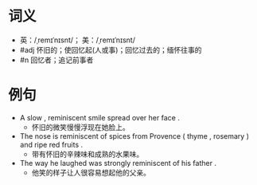 # 词义
- 英：/ˌremɪˈnɪsnt/； 美：/ˌremɪˈnɪsnt/
- #adj 怀旧的；使回忆起(人或事)；回忆过去的；缅怀往事的
- #n 回忆者；追记前事者
# 例句
- A slow , reminiscent smile spread over her face .
	- 怀旧的微笑慢慢浮现在她脸上。
- The nose is reminiscent of spices from Provence ( thyme , rosemary ) and ripe red fruits .
	- 带有怀旧的辛辣味和成熟的水果味。
- The way he laughed was strongly reminiscent of his father .
	- 他笑的样子让人很容易想起他的父亲。
